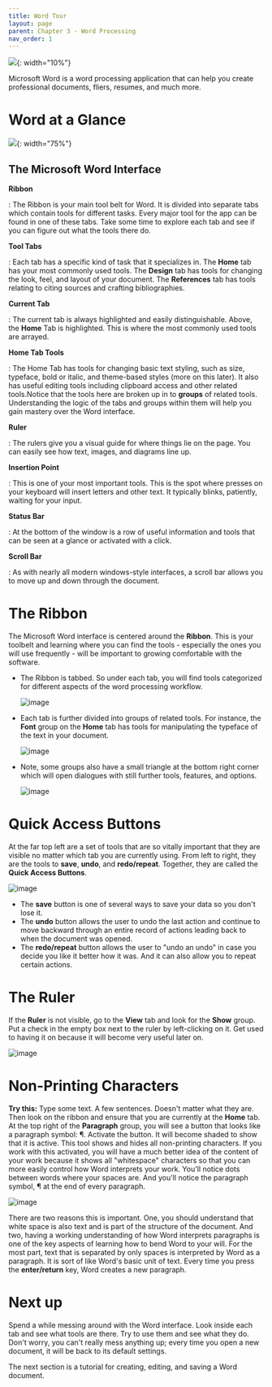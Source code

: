 ```yaml
---
title: Word Tour
layout: page
parent: Chapter 3 - Word Processing
nav_order: 1
---
```


![](https://en.wikipedia.org/wiki/Microsoft_Word#/media/File:Microsoft_Office_Word_(2019%E2%80%93present).svg){: width="10%"}

Microsoft Word is a word processing application that can help you create
professional documents, fliers, resumes, and much more.

Word at a Glance
================

![](images/tour/word_tour.png){: width="75%"}

The Microsoft Word Interface
----------------------------

**Ribbon**

:   The Ribbon is your main tool belt for Word. It is divided into
    separate tabs which contain tools for different tasks. Every major
    tool for the app can be found in one of these tabs. Take some time
    to explore each tab and see if you can figure out what the tools
    there do.

**Tool Tabs**

:   Each tab has a specific kind of task that it specializes in. The
    **Home** tab has your most commonly
    used tools. The **Design** tab has tools
    for changing the look, feel, and layout of your document. The
    **References** tab has tools relating to
    citing sources and crafting bibliographies.

**Current Tab**

:   The current tab is always highlighted and easily distinguishable.
    Above, the **Home** Tab is highlighted.
    This is where the most commonly used tools are arrayed.

**Home Tab Tools**

:   The Home Tab has tools for changing basic text styling, such as
    size, typeface, bold or italic, and theme-based styles (more on
    this later). It also has useful editing tools including clipboard
    access and other related tools.Notice that the tools here are broken
    up in to **groups** of related tools.
    Understanding the logic of the tabs and groups within them will help
    you gain mastery over the Word interface.

**Ruler**

:   The rulers give you a visual guide for where things lie on the page.
    You can easily see how text, images, and diagrams line up.

**Insertion Point**

:   This is one of your most important tools. This is the spot where
    presses on your keyboard will insert letters and other text. It
    typically blinks, patiently, waiting for your input.

**Status Bar**

:   At the bottom of the window is a row of useful information and tools
    that can be seen at a glance or activated with a click.

**Scroll Bar**

:   As with nearly all modern windows-style interfaces, a scroll bar
    allows you to move up and down through the document.

The Ribbon
==========

The Microsoft Word interface is centered around the **Ribbon**. This is
your toolbelt and learning where you can find the tools - especially the
ones you will use frequently - will be important to growing comfortable
with the software.

-   The Ribbon is tabbed. So under each tab, you will find tools
    categorized for different aspects of the word processing workflow.

    ![image](images/tour/ribbon_highlight.png)

-   Each tab is further divided into groups of related tools. For
    instance, the **Font** group on the **Home** tab has tools for
    manipulating the typeface of the text in your document.

    ![image](images/tour/group_highlight.png)

-   Note, some groups also have a small triangle at the bottom right
    corner which will open dialogues with still further tools, features,
    and options.

    ![image](images/tour/more_tools_highlight.png)

Quick Access Buttons
====================

At the far top left are a set of tools that are so vitally important
that they are visible no matter which tab you are currently using. From
left to right, they are the tools to **save**, **undo**, and
**redo/repeat**. Together, they are called the **Quick Access Buttons**.

![image](images/tour/quick_access.png)

-   The **save** button is one of several ways to save your data so you
    don't lose it.
-   The **undo** button allows the user to undo the last action and
    continue to move backward through an entire record of actions
    leading back to when the document was opened.
-   The **redo/repeat** button allows the user to "undo an undo" in case
    you decide you like it better how it was. And it can also allow you
    to repeat certain actions.

The Ruler
=========

If the **Ruler** is not visible, go to the **View** tab and look for the
**Show** group. Put a check in the empty box next to the ruler by
left-clicking on it. Get used to having it on because it will become
very useful later on.

![image](images/tour/ruler_overview.png)

Non-Printing Characters
=======================

**Try this:** Type some text. A few sentences. Doesn't matter what they
are. Then look on the ribbon and ensure that you are currently at the
**Home** tab. At the top right of the **Paragraph** group, you will see
a button that looks like a paragraph symbol: &para;. Activate the
button. It will become shaded to show that it is active. This tool shows
and hides all non-printing characters. If you work with this activated,
you will have a much better idea of the content of your work because it
shows all "whitespace" characters so that you can more easily control
how Word interprets your work. You'll notice dots between words where
your spaces are. And you'll notice the paragraph symbol, &para; at the
end of every paragraph.

![image](images/tour/non-printing_characters.png)

There are two reasons this is important. One, you should understand that
white space is also text and is part of the structure of the document.
And two, having a working understanding of how Word interprets
paragraphs is one of the key aspects of learning how to bend Word to
your will. For the most part, text that is separated by only spaces is
interpreted by Word as a paragraph. It is sort of like Word's basic unit
of text. Every time you press the **enter/return** key, Word creates a
new paragraph.

Next up
=======

Spend a while messing around with the Word interface. Look inside each
tab and see what tools are there. Try to use them and see what they do.
Don't worry, you can't really mess anything up; every time you open a
new document, it will be back to its default settings.

The next section is a tutorial for creating, editing, and saving a Word
document.
